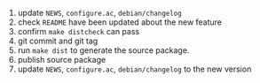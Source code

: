 1. update `NEWS`, `configure.ac`, `debian/changelog`
2. check `README` have been updated about the new feature
3. confirm `make distcheck` can pass
4. git commit and git tag
5. run `make dist` to generate the source package.
6. publish source package
7. update `NEWS`, `configure.ac`, `debian/changelog` to the new version
